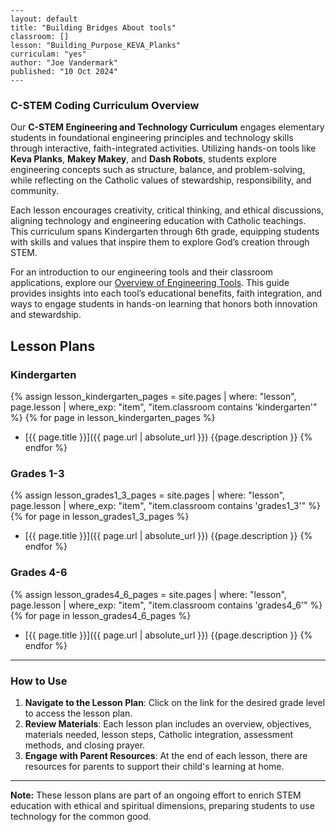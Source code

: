     ---
    layout: default
    title: "Building Bridges About tools"
    classroom: []
    lesson: "Building_Purpose_KEVA_Planks"
    curriculam: "yes"
    author: "Joe Vandermark"
    published: "10 Oct 2024"
    ---

### C-STEM Coding Curriculum Overview

Our **C-STEM Engineering and Technology Curriculum** engages elementary students in foundational engineering principles and technology skills through interactive, faith-integrated activities. Utilizing hands-on tools like **Keva Planks**, **Makey Makey**, and **Dash Robots**, students explore engineering concepts such as structure, balance, and problem-solving, while reflecting on the Catholic values of stewardship, responsibility, and community. 

Each lesson encourages creativity, critical thinking, and ethical discussions, aligning technology and engineering education with Catholic teachings. This curriculum spans Kindergarten through 6th grade, equipping students with skills and values that inspire them to explore God’s creation through STEM.

For an introduction to our engineering tools and their classroom applications, explore our [Overview of Engineering Tools](./about_engineering_tools.md). This guide provides insights into each tool’s educational benefits, faith integration, and ways to engage students in hands-on learning that honors both innovation and stewardship.


<!-- No need to change below, this is a template for all projects. -->

## Lesson Plans

### Kindergarten
{% assign lesson_kindergarten_pages = site.pages 
   | where: "lesson", page.lesson 
   | where_exp: "item", "item.classroom contains 'kindergarten'" %}
{% for page in lesson_kindergarten_pages %}
- [{{ page.title }}]({{ page.url  | absolute_url }})
{{page.description }}
{% endfor %}

### Grades 1-3
{% assign lesson_grades1_3_pages = site.pages 
   | where: "lesson", page.lesson 
   | where_exp: "item", "item.classroom contains 'grades1_3'" %}
{% for page in lesson_grades1_3_pages %}
- [{{ page.title }}]({{ page.url  | absolute_url }})
{{page.description }}
{% endfor %}

### Grades 4-6
{% assign lesson_grades4_6_pages = site.pages 
   | where: "lesson", page.lesson 
   | where_exp: "item", "item.classroom contains 'grades4_6'" %}
{% for page in lesson_grades4_6_pages %}
- [{{ page.title }}]({{ page.url  | absolute_url }})
{{page.description }}
{% endfor %}

---

### How to Use

1. **Navigate to the Lesson Plan**: Click on the link for the desired grade level to access the lesson plan.
2. **Review Materials**: Each lesson plan includes an overview, objectives, materials needed, lesson steps, Catholic integration, assessment methods, and closing prayer.
3. **Engage with Parent Resources**: At the end of each lesson, there are resources for parents to support their child's learning at home.

---

**Note:** These lesson plans are part of an ongoing effort to enrich STEM education with ethical and spiritual dimensions, preparing students to use technology for the common good.

